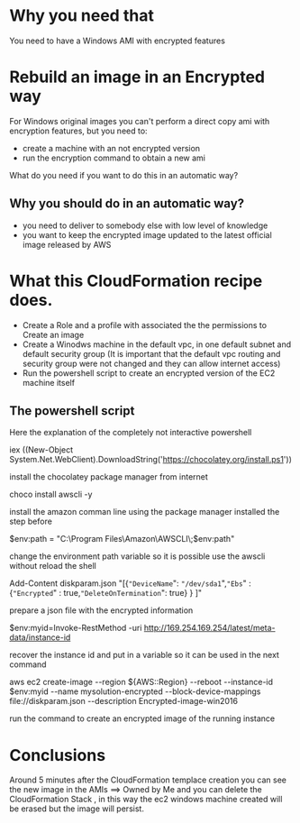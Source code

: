 # Why you need that
You need to have a Windows AMI with encrypted features

# Rebuild an image in an Encrypted way
For Windows original images you can't perform a direct copy ami with encryption features, but you need to:

* create a machine with an not encrypted version
* run the encryption command to obtain a new ami

What do you need if you want to do this in an automatic way?

## Why you should do in an automatic way?

* you need to deliver to somebody else with low level of knowledge
* you want to keep the encrypted image updated to the latest official image released by AWS

# What this CloudFormation recipe does.

* Create a Role and a profile with associated the the permissions to Create an image
* Create a Winodws machine in the default vpc, in one default subnet and default security group (It is important that the default vpc routing and security group were not changed and they can allow internet access)
* Run the powershell script to create an encrypted version of the EC2 machine itself

## The powershell script
Here the explanation of the completely not interactive powershell

  iex ((New-Object System.Net.WebClient).DownloadString('https://chocolatey.org/install.ps1'))

install the chocolatey package manager from internet

  choco install awscli -y

install the amazon comman line using the package manager installed the step before

  $env:path = "C:\Program Files\Amazon\AWSCLI\;$env:path"

change the environment path variable so it is possible use the awscli without reload the shell

  Add-Content diskparam.json "[{`"DeviceName`": `"/dev/sda1`",`"Ebs`" :{`"Encrypted`" : true,`"DeleteOnTermination`": true} } ]"

prepare a json file with the encrypted information

  $env:myid=Invoke-RestMethod -uri http://169.254.169.254/latest/meta-data/instance-id

recover the instance id and put in a variable so it can be used in the next command

  aws ec2 create-image --region ${AWS::Region} --reboot --instance-id $env:myid --name mysolution-encrypted --block-device-mappings file://diskparam.json --description Encrypted-image-win2016

run the command to create an encrypted image of the running instance

# Conclusions
Around 5 minutes after the CloudFormation templace creation you can see the new image in the AMIs ==> Owned by Me and you can delete the CloudFormation Stack , in this way the ec2 windows machine created will be erased but the image will persist. 
